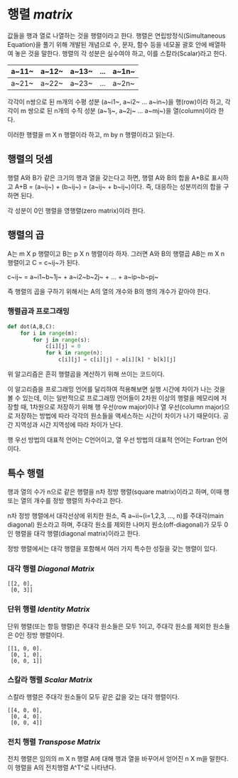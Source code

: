 # 행렬 *matrix*
값들을 행과 열로 나열하는 것을 행렬이라고 한다. 행렬은 연립방정식(Simultaneous Equation)을 풀기 위해 개발된 개념으로 수, 문자, 함수 등을 네모꼴 괄호 안에 배열하여 놓은 것을 말한다. 행렬의 각 성분은 실수여야 하고, 이를 스칼라(Scalar)라고 한다.

| a~11~ | a~12~ | a~13~| ... | a~1n~|
|--|--|--|--|--|
| a~21~ | a~22~ | a~23~| ... | a~2n~|

각각이 n쌍으로 된 m개의 수평 성분 (a~i1~, a~i2~ ... a~in~)을 행(row)이라 하고, 각각이 m 쌍으로 된 n개의 수직 성분 (a~1j~, a~2j~ ... a~mj~)을 열(column)이라 한다.

이러한 행렬을 m X n 행렬이라 하고, m by n 행렬이라고 읽는다.

## 행렬의 덧셈
행렬 A와 B가 같은 크기의 행과 열을 갖는다고 하면, 행렬 A와 B의 합을 A+B로 표시하고 A+B = (a~ij~) + (b~ij~) = (a~ij~ + b~ij~)이다. 즉, 대응하는 성분끼리의 합을 구하면 된다.

각 성분이 0인 행렬을 영행렬(zero matrix)이라 한다.

## 행렬의 곱
A는 m X p 행렬이고 B는 p X n 행렬이라 하자. 그러면 A와 B의 행렬곱 AB는 m X n 행렬이고 C = c~ij~가 된다.

c~ij~ = a~i1~b~1j~ + a~i2~b~2j~ + ... + a~ip~b~pj~

즉 행렬의 곱을 구하기 위해서는 A의 열의 개수와 B의 행의 개수가 같아야 한다.

### 행렬곱과 프로그래밍
```python
def dot(A,B,C):
	for i in range(m):
		for j in range(s):
			c[i][j] = 0
			for k in range(n):
				c[i][j] = c[i][j] + a[i][k] * b[k][j]
```

위 알고리즘은 흔히 행렬곱을 계산하기 위해 쓰이는 코드이다.

이 알고리즘을 프로그래밍 언어를 달리하여 적용해보면 실행 시간에 차이가 나는 것을 볼 수 있는데, 이는 일반적으로 프로그래밍 언어들이 2차원 이상의 행렬을 메모리에 저장할 때, 1차원으로 저장하기 위해 행 우선(row major)이나 열 우선(column major)으로 저장하는 방법에 따라 각각의 원소들을 액세스하는 시간이 차이가 나기 때문이다. 공간 지역성과 시간 지역성에 따라 차이가 난다.

행 우선 방법의 대표적 언어는 C언어이고, 열 우선 방법의 대표적 언어는 Fortran 언어이다.

## 특수 행렬
행과 열의 수가 n으로 같은 행렬을 n차 정방 행렬(square matrix)이라고 하며, 이때 행 또는 열의 개수를 정방 행렬의 차수라고 한다.

n차 정방 행렬에서 대각선상에 위치한 원소, 즉 a~ii~(i=1,2,3, ..., n)를 주대각(main diagonal) 원소라고 하며, 주대각 원소를 제외한 나머지 원소(off-diagonal)가 모두 0인 행렬을 대각 행렬(diagonal matrix)이라고 한다.

정방 행렬에서는 대각 행렬을 포함해서 여러 가지 특수한 성질을 갖는 행렬이 있다.

### 대각 행렬 *Diagonal Matrix*

```
[[2, 0],
 [0, 3]]
```
 
### 단위 행렬 *Identity Matrix*
단위 행렬(또는 항등 행렬)은 주대각 원소들은 모두 1이고, 주대각 원소를 제외한 원소들은 0인 정방 행렬이다.

```
[[1, 0, 0].
 [0, 1, 0],
 [0, 0, 1]]
```

### 스칼라 행렬 *Scalar Matrix*
스칼라 행렬은 주대각 원소들이 모두 같은 값을 갖는 대각 행렬이다.
```
[[4, 0, 0],
 [0, 4, 0].
 [0, 0, 4]]
 ```

### 전치 행렬 *Transpose Matrix*
전치 행렬은 임의의 m X n 행렬 A에 대해 행과 열을 바꾸어서 얻어진 n X m을 말한다. 이 행렬을 A의 전치행렬 A^T^로 나타낸다.